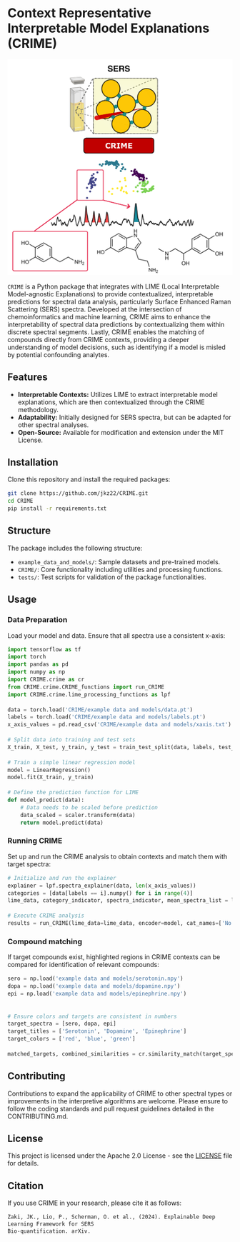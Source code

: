 
# Context Representative Interpretable Model Explanations (CRIME)
![Alt text](./assets/github_image.png)

`CRIME` is a Python package that integrates with LIME (Local Interpretable Model-agnostic Explanations) to provide contextualized, interpretable predictions for spectral data analysis, particularly Surface Enhanced Raman Scattering (SERS) spectra. Developed at the intersection of chemoinformatics and machine learning, CRIME aims to enhance the interpretability of spectral data predictions by contextualizing them within discrete spectral segments. Lastly, CRIME enables the matching of compounds directly from CRIME contexts, providing a deeper understanding of model decisions, such as identifying if a model is misled by potential confounding analytes.

## Features

- **Interpretable Contexts:** Utilizes LIME to extract interpretable model explanations, which are then contextualized through the CRIME methodology.
- **Adaptability:** Initially designed for SERS spectra, but can be adapted for other spectral analyses.
- **Open-Source:** Available for modification and extension under the MIT License.

## Installation

Clone this repository and install the required packages:

```bash
git clone https://github.com/jkz22/CRIME.git
cd CRIME
pip install -r requirements.txt
```

## Structure

The package includes the following structure:
- `example_data_and_models/`: Sample datasets and pre-trained models.
- `CRIME/`: Core functionality including utilities and processing functions.
- `tests/`: Test scripts for validation of the package functionalities.

## Usage

### Data Preparation

Load your model and data. Ensure that all spectra use a consistent x-axis:

```python
import tensorflow as tf
import torch
import pandas as pd
import numpy as np
import CRIME.crime as cr
from CRIME.crime.CRIME_functions import run_CRIME
import CRIME.crime.lime_processing_functions as lpf

data = torch.load('CRIME/example data and models/data.pt')
labels = torch.load('CRIME/example data and models/labels.pt')
x_axis_values = pd.read_csv('CRIME/example data and models/xaxis.txt')

# Split data into training and test sets
X_train, X_test, y_train, y_test = train_test_split(data, labels, test_size=0.2, random_state=42)

# Train a simple linear regression model
model = LinearRegression()
model.fit(X_train, y_train)

# Define the prediction function for LIME
def model_predict(data):
    # Data needs to be scaled before prediction
    data_scaled = scaler.transform(data)
    return model.predict(data)
```

### Running CRIME

Set up and run the CRIME analysis to obtain contexts and match them with target spectra:

```python
# Initialize and run the explainer
explainer = lpf.spectra_explainer(data, len(x_axis_values))
categories = [data[labels == i].numpy() for i in range(4)]
lime_data, category_indicator, spectra_indicator, mean_spectra_list = lpf.calculate_lime(categories, explainer, x_axis_values)

# Execute CRIME analysis
results = run_CRIME(lime_data=lime_data, encoder=model, cat_names=['No', 'Low', 'Medium', 'High'], context_names=list('ABCDEF'), mean_spectra_list = mean_spectra_list, category_indicator = category_indicator, plot_clusters=False)
```

### Compound matching

If target compounds exist, highlighted regions in CRIME contexts can be compared for identification of relevant compounds:

```python
sero = np.load('example data and models/serotonin.npy')
dopa = np.load('example data and models/dopamine.npy')
epi = np.load('example data and models/epinephrine.npy')


# Ensure colors and targets are consistent in numbers
target_spectra = [sero, dopa, epi]
target_titles = ['Serotonin', 'Dopamine', 'Epinephrine']
target_colors = ['red', 'blue', 'green']

matched_targets, combined_similarities = cr.similarity_match(target_spectra, target_titles, target_colors, separated_arrays, top_cluster_indices_global, spectra_means)

```

## Contributing

Contributions to expand the applicability of CRIME to other spectral types or improvements in the interpretive algorithms are welcome. Please ensure to follow the coding standards and pull request guidelines detailed in the CONTRIBUTING.md.

## License

This project is licensed under the Apache 2.0 License - see the [LICENSE](LICENSE) file for details.

## Citation

If you use CRIME in your research, please cite it as follows:

```
Zaki, JK., Lio, P., Scherman, O. et al., (2024). Explainable Deep Learning Framework for SERS
Bio-quantification. arXiv.
```
